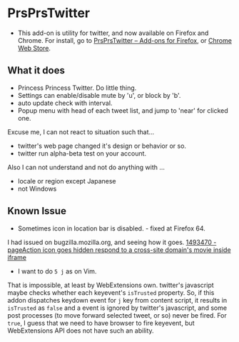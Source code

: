 # PrsPrsTwitter

* This add-on is utility for twitter, and now available on Firefox and Chrome.
For install, go to [PrsPrsTwitter – Add-ons for Firefox](https://addons.mozilla.org/en-US/firefox/addon/prsprstwitter/), 
or [Chrome Web Store](https://chrome.google.com/webstore/detail/prsprstwitter/gogodhhknklbgpppbjbcilokbonbjeeo).


## What it does

* Princess Princess Twitter. Do little thing. 
* Settings can enable/disable mute by 'u', or block by 'b'. 
* auto update check with interval. 
* Popup menu with head of each tweet list, and jump to 'near' for clicked one.

 	
Excuse me, I can not react to situation such that...

* twitter's web page changed it's design or behavior or so.
* twitter run alpha-beta test on your account.

Also I can not understand and not do anything with ...

* locale or region except Japanese
* not Windows


## Known Issue

* Sometimes icon in location bar is disabled. - fixed at Firefox 64.

I had issued on bugzilla.mozilla.org, and seeing how it goes.
[1493470 - pageAction icon goes hidden respond to a cross-site domain's movie inside iframe](https://bugzilla.mozilla.org/show_bug.cgi?id=1493470)

* I want to do `5 j` as on Vim.

That is impossible, at least by WebExtensions own.
twitter's javascript maybe checks whether each keyevent's `isTrusted` property.
So, if this addon dispatches keydown event for `j` key from content script, 
it results in `isTrusted` as `false` and a event is ignored by twitter's javascript,
and some post processes (to move forward selected tweet, or so) never be fired.
For `true`, I guess that we need to have browser to fire keyevent, 
but WebExtensions API does not have such an ability.

